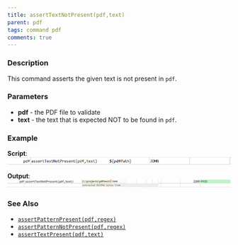 ```yaml
---
title: assertTextNotPresent(pdf,text)
parent: pdf
tags: command pdf
comments: true
---
```



### Description
This command asserts the given text is not present in `pdf`.


### Parameters
- **pdf** \- the PDF file to validate
- **text** \- the text that is expected NOT to be found in `pdf`.


### Example
**Script**:<br/>
![script](image/assertTextNotPresent_01.png)

**Output**:<br/>
![output](image/assertTextNotPresent_02.png)


### See Also
- [`assertPatternPresent(pdf,regex)`](assertPatternPresent(pdf,regex))
- [`assertPatternNotPresent(pdf,regex)`](assertPatternNotPresent(pdf,regex))
- [`assertTextPresent(pdf,text)`](assertTextPresent(pdf,text))
